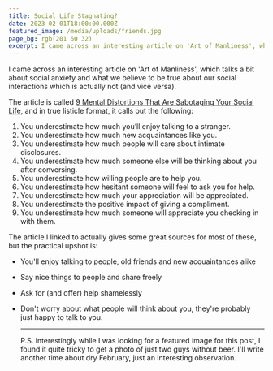 ```yaml
---
title: Social Life Stagnating?
date: 2023-02-01T18:00:00.000Z
featured_image: /media/uploads/friends.jpg
page_bg: rgb(201 60 32)
excerpt: I came across an interesting article on 'Art of Manliness', which talks a bit about social anxiety and what we believe to be true about our social interactions which is actually not (and vice versa).
---
```


I came across an interesting article on 'Art of Manliness', which talks a bit about social anxiety and what we believe to be true about our social interactions which is actually not (and vice versa).

The article is called [9 Mental Distortions That Are Sabotaging Your Social Life](https://www.artofmanliness.com/people/social-skills/9-mental-distortions-that-are-sabotaging-your-social-life/), and in true listicle format, it calls out the following:

1. You underestimate how much you’ll enjoy talking to a stranger.
2. You underestimate how much new acquaintances like you.
3. You underestimate how much people will care about intimate disclosures.
4. You underestimate how much someone else will be thinking about you after conversing.
5. You underestimate how willing people are to help you.
6. You underestimate how hesitant someone will feel to ask you for help.
7. You underestimate how much your appreciation will be appreciated.
8. You underestimate the positive impact of giving a compliment.
9. You underestimate how much someone will appreciate you checking in with them.

The article I linked to actually gives some great sources for most of these, but the practical upshot is:

- You'll enjoy talking to people, old friends and new acquaintances alike
- Say nice things to people and share freely
- Ask for (and offer) help shamelessly
- Don't worry about what people will think about you, they're probably just happy to talk to you.

  ***

  P.S. interestingly while I was looking for a featured image for this post, I found it quite tricky to get a photo of just two guys without beer. I'll write another time about dry February, just an interesting observation.
